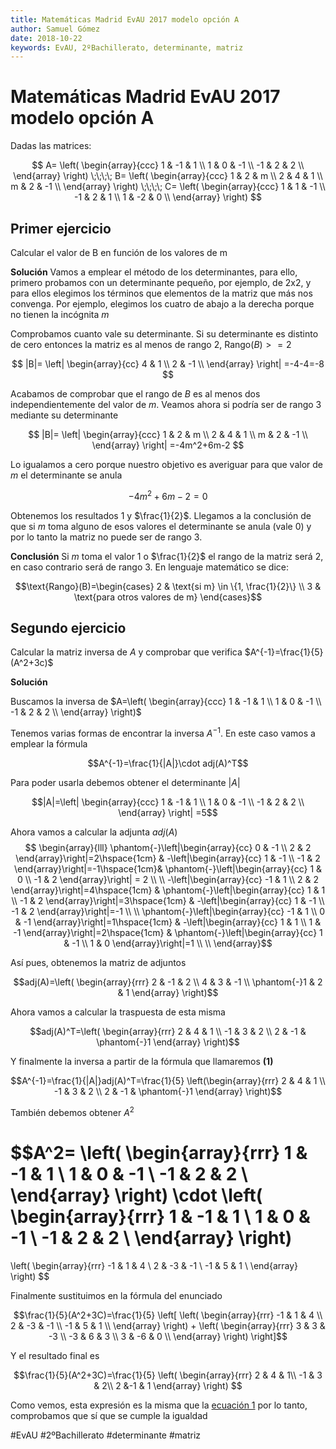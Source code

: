 ```yaml
---
title: Matemáticas Madrid EvAU 2017 modelo opción A
author: Samuel Gómez
date: 2018-10-22
keywords: EvAU, 2ºBachillerato, determinante, matriz
---
```


# Matemáticas Madrid EvAU 2017 modelo opción A

Dadas las matrices:

$$
A=
\left(
\begin{array}{ccc}
	1 & -1 & 1 \\
	1 & 0 & -1 \\
	-1 & 2 & 2 \\
\end{array}
\right)
\;\;\;\;
B=
\left(
\begin{array}{ccc}
	1 & 2 & m \\
	2 & 4 & 1 \\
	m & 2 & -1 \\
\end{array}
\right)
\;\;\;\;
C=
\left(
\begin{array}{ccc}
	1 & 1 & -1 \\
	-1 & 2 & 1 \\
	1 & -2 & 0 \\
\end{array}
\right)
$$


## Primer ejercicio

Calcular el valor de B en función de los valores de m

**Solución** Vamos a emplear el método de los determinantes, para ello, primero probamos con un determinante
pequeño, por ejemplo, de 2x2, y para ellos elegimos los términos que elementos de la matriz
que más nos convenga. Por ejemplo, elegimos los cuatro de abajo a la derecha porque no tienen
la incógnita $m$

Comprobamos cuanto vale su determinante. Si su determinante es distinto de cero entonces la matriz es
al menos de rango 2, $\text{Rango}(B)>=2$

$$
|B|=
\left|
\begin{array}{cc}
	4 & 1 \\
	2 & -1 \\
\end{array}
\right|
=-4-4=-8
$$

Acabamos de comprobar que el rango de $B$ es al menos dos independientemente del valor de $m$. Veamos ahora
si podría ser de rango 3 mediante su determinante

$$
|B|=
\left|
\begin{array}{ccc}
	1 & 2 & m \\
	2 & 4 & 1 \\
	m & 2 & -1 \\
\end{array}
\right|
=-4m^2+6m-2
$$

Lo igualamos a cero porque nuestro objetivo es averiguar para que valor de $m$ el determinante se anula

$$-4m^2+6m-2=0$$

Obtenemos los resultados 1 y $\frac{1}{2}$. Llegamos a la conclusión de que si $m$ toma
alguno de esos valores el determinante se anula (vale 0) y por lo tanto la matriz
no puede ser de rango 3.

**Conclusión** Si $m$ toma el valor 1 o $\frac{1}{2}$ el rango de la matriz será 2, en caso contrario
será de rango 3. En lenguaje matemático se dice:

$$\text{Rango}(B)=\begin{cases}
      2 & \text{si m} \in \{1, \frac{1}{2}\} \\
      3 & \text{para otros valores de m}
   \end{cases}$$


## Segundo ejercicio
Calcular la matriz inversa de $A$ y comprobar que verifica $A^{-1}=\frac{1}{5}(A^2+3c)$

**Solución**

Buscamos la inversa de $A=\left(
	\begin{array}{ccc}
		1 & -1 & 1 \\
		1 & 0 & -1 \\
		-1 & 2 & 2 \\
	\end{array}
	\right)$

Tenemos varias formas de encontrar la inversa $A^{-1}$. En este caso vamos a emplear
la fórmula

$$A^{-1}=\frac{1}{|A|}\cdot adj(A)^T$$

Para poder usarla debemos obtener el determinante $|A|$

$$|A|=\left|
\begin{array}{ccc}
	1 & -1 & 1 \\
	1 & 0 & -1 \\
	-1 & 2 & 2 \\
\end{array}
\right|
=5$$

Ahora vamos a calcular la adjunta $adj(A)$
$$
\begin{array}{lll}
		\phantom{-}\left|\begin{array}{cc} 0 & -1 \\ 2 & 2 \end{array}\right|=2\hspace{1cm} &
	 	-\left|\begin{array}{cc} 1 & -1 \\ -1 & 2 \end{array}\right|=-1\hspace{1cm}&
		\phantom{-}\left|\begin{array}{cc} 1 & 0 \\ -1 & 2 \end{array}\right| = 2
		 \\		 \\
		-\left|\begin{array}{cc} -1 & 1 \\ 2 & 2 \end{array}\right|=4\hspace{1cm} &
	 	\phantom{-}\left|\begin{array}{cc} 1 & 1 \\ -1 & 2 \end{array}\right|=3\hspace{1cm} &
		-\left|\begin{array}{cc} 1 & -1 \\ -1 & 2 \end{array}\right|=-1
		 \\		 \\
		\phantom{-}\left|\begin{array}{cc} -1 & 1 \\ 0 & -1 \end{array}\right|=1\hspace{1cm} &
	 	-\left|\begin{array}{cc} 1 & 1 \\ 1 & -1 \end{array}\right|=2\hspace{1cm} &
		\phantom{-}\left|\begin{array}{cc} 1 & -1 \\ 1 & 0 \end{array}\right|=1
		 \\		 \\
\end{array}$$

Así pues, obtenemos la matriz de adjuntos

$$adj(A)=\left(
\begin{array}{rrr}
	2 & -1 & 2 \\
	4 & 3 & -1 \\
	\phantom{-}1 & 2 & 1
\end{array}
\right)$$

Ahora vamos a calcular la traspuesta de esta misma

$$adj(A)^T=\left(
\begin{array}{rrr}
	2 & 4 & 1 \\
	-1 & 3 & 2 \\
	2 & -1 & \phantom{-}1
\end{array}
\right)$$

Y finalmente la inversa a partir de la fórmula que llamaremos **(1)**<a name="ec1"></a>

$$A^{-1}=\frac{1}{|A|}adj(A)^T=\frac{1}{5}
\left(\begin{array}{rrr}
	2 & 4 & 1 \\
	-1 & 3 & 2 \\
	2 & -1 & \phantom{-}1
\end{array}
\right)$$

También debemos obtener $A^2$

$$A^2=
\left(
\begin{array}{rrr}
	1 & -1 & 1 \\
	1 & 0 & -1 \\
	-1 & 2 & 2 \\
\end{array}
\right)
\cdot
\left(
\begin{array}{rrr}
	1 & -1 & 1 \\
	1 & 0 & -1 \\
	-1 & 2 & 2 \\
\end{array}
\right)
=
\left(
\begin{array}{rrr}
	-1 & 1 & 4 \\
	2 & -3 & -1 \\
	-1 & 5 & 1 \\
\end{array}
\right)
$$

Finalmente sustituimos en la fórmula del enunciado

$$\frac{1}{5}(A^2+3C)=\frac{1}{5}
\left[
	\left(
	\begin{array}{rrr}
		-1 & 1 & 4 \\
		2 & -3 & -1 \\
		-1 & 5 & 1 \\
	\end{array}
	\right)
	+
	\left(
	\begin{array}{rrr}
		3 & 3 & -3 \\
		-3 & 6 & 3 \\
		3 & -6 & 0 \\
	\end{array}
	\right)
\right]$$

Y el resultado final es

$$\frac{1}{5}(A^2+3C)=\frac{1}{5}
\left(
	\begin{array}{rrr}
		2  & 4 & 1\\
		-1 & 3 & 2\\
		2  &-1 & 1
	\end{array}
\right)
$$

Como vemos, esta expresión es la misma que la [ecuación 1](#ec1) por lo tanto, comprobamos que
sí que se cumple la igualdad

#EvAU #2ºBachillerato #determinante #matriz